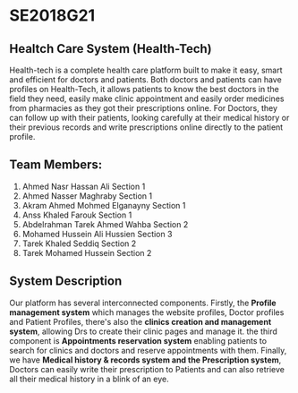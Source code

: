 # SE2018G21


## Healtch Care System (Health-Tech)

Health-tech is a complete health care platform built to make it easy, smart and efficient
for doctors and patients.
Both doctors and patients can have profiles on Health-Tech, it allows patients to know the
best doctors in the field they need, easily make clinic appointment and easily order
medicines from pharmacies as they got their prescriptions online.
For Doctors, they can follow up with their patients, looking carefully at their medical
history or their previous records and write prescriptions online directly to the patient
profile.



## Team Members:

1. Ahmed Nasr Hassan Ali                             Section 1
2. Ahmed Nasser Maghraby                             Section 1
3. Akram Ahmed Mohmed Elganayny                      Section 1
4. Anss Khaled Farouk                                Section 1      
5. Abdelrahman Tarek Ahmed Wahba                     Section 2
6. Mohamed Hussein Ali Hussien                       Section 3
7. Tarek Khaled Seddiq                               Section 2
8. Tarek Mohamed Hussein                             Section 2




## System Description

Our platform has several interconnected components. Firstly, the **Profile management system** which manages the website profiles, Doctor profiles and Patient Profiles, there's also the **clinics creation and management system**, allowing Drs to create their clinic pages and manage it. the third component is **Appointments reservation system** enabling patients to search for clinics and doctors and reserve appointments with them. Finally,  we have **Medical history & records system and the Prescription system**, Doctors can easily write their prescription to Patients and can also retrieve all their medical history in a blink of an eye.
